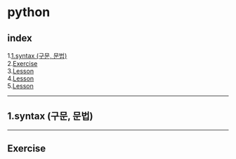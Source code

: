 # **python**
## index
  1.[1.syntax (구문, 문법)](1.syntax (구문, 문법))<br>
  2.[Exercise](Exercise)<br>
  3.[Lesson](Lesson)<br>
  4.[Lesson](Lesson)<br>
  5.[Lesson](Lesson)<br>

---
## 1.syntax (구문, 문법)
---
## Exercise
